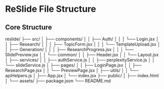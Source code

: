 # ReSlide File Structure

## Core Structure

reslide/
├── src/
│ ├── components/
│ │ ├── Auth/
│ │ │ └── Login.jsx
│ │ ├── Research/
│ │ │ ├── TopicForm.jsx
│ │ │ └── TemplateUpload.jsx
│ │ ├── Generation/
│ │ │ ├── ResearchProgress.jsx
│ │ │ └── SlidePreview.jsx
│ │ └── common/
│ │ ├── Header.jsx
│ │ └── Layout.jsx
│ ├── services/
│ │ ├── authService.js
│ │ ├── perplexityService.js
│ │ └── slideService.js
│ ├── pages/
│ │ ├── LoginPage.jsx
│ │ ├── ResearchPage.jsx
│ │ └── PreviewPage.jsx
│ ├── utils/
│ │ └── apiHelpers.js
│ ├── App.jsx
│ └── index.jsx
├── public/
│ ├── index.html
│ └── assets/
├── package.json
└── README.md